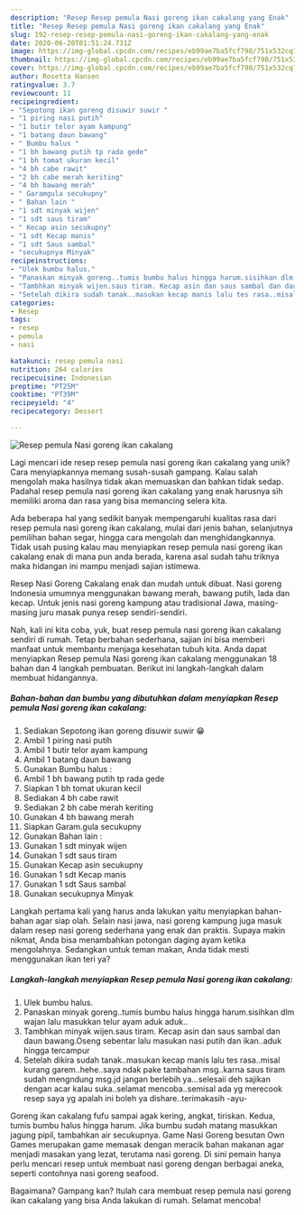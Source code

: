 ```yaml
---
description: "Resep Resep pemula Nasi goreng ikan cakalang yang Enak"
title: "Resep Resep pemula Nasi goreng ikan cakalang yang Enak"
slug: 192-resep-resep-pemula-nasi-goreng-ikan-cakalang-yang-enak
date: 2020-06-20T01:51:24.731Z
image: https://img-global.cpcdn.com/recipes/eb99ae7ba5fcf798/751x532cq70/resep-pemula-nasi-goreng-ikan-cakalang-foto-resep-utama.jpg
thumbnail: https://img-global.cpcdn.com/recipes/eb99ae7ba5fcf798/751x532cq70/resep-pemula-nasi-goreng-ikan-cakalang-foto-resep-utama.jpg
cover: https://img-global.cpcdn.com/recipes/eb99ae7ba5fcf798/751x532cq70/resep-pemula-nasi-goreng-ikan-cakalang-foto-resep-utama.jpg
author: Rosetta Hansen
ratingvalue: 3.7
reviewcount: 11
recipeingredient:
- "Sepotong ikan goreng disuwir suwir "
- "1 piring nasi putih"
- "1 butir telor ayam kampung"
- "1 batang daun bawang"
- " Bumbu halus "
- "1 bh bawang putih tp rada gede"
- "1 bh tomat ukuran kecil"
- "4 bh cabe rawit"
- "2 bh cabe merah keriting"
- "4 bh bawang merah"
- " Garamgula secukupny"
- " Bahan lain "
- "1 sdt minyak wijen"
- "1 sdt saus tiram"
- " Kecap asin secukupny"
- "1 sdt Kecap manis"
- "1 sdt Saus sambal"
- "secukupnya Minyak"
recipeinstructions:
- "Ulek bumbu halus."
- "Panaskan minyak goreng..tumis bumbu halus hingga harum.sisihkan dlm wajan lalu masukkan telur ayam aduk aduk.."
- "Tambhkan minyak wijen.saus tiram. Kecap asin dan saus sambal dan daun bawang.Oseng sebentar lalu masukan nasi putih dan ikan..aduk hingga tercampur"
- "Setelah dikira sudah tanak..masukan kecap manis lalu tes rasa..misal kurang garem..hehe..saya ndak pake tambahan msg..karna saus tiram sudah mengndung msg.jd jangan berlebih ya...selesaii deh sajikan dengan acar kalau suka..selamat mencoba..semisal ada yg merecook resep saya yg apalah ini boleh ya dishare..terimakasih -ayu-"
categories:
- Resep
tags:
- resep
- pemula
- nasi

katakunci: resep pemula nasi 
nutrition: 264 calories
recipecuisine: Indonesian
preptime: "PT25M"
cooktime: "PT39M"
recipeyield: "4"
recipecategory: Dessert

---
```



![Resep pemula Nasi goreng ikan cakalang](https://img-global.cpcdn.com/recipes/eb99ae7ba5fcf798/751x532cq70/resep-pemula-nasi-goreng-ikan-cakalang-foto-resep-utama.jpg)

Lagi mencari ide resep resep pemula nasi goreng ikan cakalang yang unik? Cara menyiapkannya memang susah-susah gampang. Kalau salah mengolah maka hasilnya tidak akan memuaskan dan bahkan tidak sedap. Padahal resep pemula nasi goreng ikan cakalang yang enak harusnya sih memiliki aroma dan rasa yang bisa memancing selera kita.

Ada beberapa hal yang sedikit banyak mempengaruhi kualitas rasa dari resep pemula nasi goreng ikan cakalang, mulai dari jenis bahan, selanjutnya pemilihan bahan segar, hingga cara mengolah dan menghidangkannya. Tidak usah pusing kalau mau menyiapkan resep pemula nasi goreng ikan cakalang enak di mana pun anda berada, karena asal sudah tahu triknya maka hidangan ini mampu menjadi sajian istimewa.

Resep Nasi Goreng Cakalang enak dan mudah untuk dibuat. Nasi goreng Indonesia umumnya menggunakan bawang merah, bawang putih, lada dan kecap. Untuk jenis nasi goreng kampung atau tradisional Jawa, masing-masing juru masak punya resep sendiri-sendiri.


Nah, kali ini kita coba, yuk, buat resep pemula nasi goreng ikan cakalang sendiri di rumah. Tetap berbahan sederhana, sajian ini bisa memberi manfaat untuk membantu menjaga kesehatan tubuh kita. Anda dapat menyiapkan Resep pemula Nasi goreng ikan cakalang menggunakan 18 bahan dan 4 langkah pembuatan. Berikut ini langkah-langkah dalam membuat hidangannya.

<!--inarticleads1-->

##### Bahan-bahan dan bumbu yang dibutuhkan dalam menyiapkan Resep pemula Nasi goreng ikan cakalang:

1. Sediakan Sepotong ikan goreng disuwir suwir 😁
1. Ambil 1 piring nasi putih
1. Ambil 1 butir telor ayam kampung
1. Ambil 1 batang daun bawang
1. Gunakan  Bumbu halus :
1. Ambil 1 bh bawang putih tp rada gede
1. Siapkan 1 bh tomat ukuran kecil
1. Sediakan 4 bh cabe rawit
1. Sediakan 2 bh cabe merah keriting
1. Gunakan 4 bh bawang merah
1. Siapkan  Garam.gula secukupny
1. Gunakan  Bahan lain :
1. Gunakan 1 sdt minyak wijen
1. Gunakan 1 sdt saus tiram
1. Gunakan  Kecap asin secukupny
1. Gunakan 1 sdt Kecap manis
1. Gunakan 1 sdt Saus sambal
1. Gunakan secukupnya Minyak


Langkah pertama kali yang harus anda lakukan yaitu menyiapkan bahan-bahan agar siap olah. Selain nasi jawa, nasi goreng kampung juga masuk dalam resep nasi goreng sederhana yang enak dan praktis. Supaya makin nikmat, Anda bisa menambahkan potongan daging ayam ketika mengolahnya. Sedangkan untuk teman makan, Anda tidak mesti menggunakan ikan teri ya? 

<!--inarticleads2-->

##### Langkah-langkah menyiapkan Resep pemula Nasi goreng ikan cakalang:

1. Ulek bumbu halus.
1. Panaskan minyak goreng..tumis bumbu halus hingga harum.sisihkan dlm wajan lalu masukkan telur ayam aduk aduk..
1. Tambhkan minyak wijen.saus tiram. Kecap asin dan saus sambal dan daun bawang.Oseng sebentar lalu masukan nasi putih dan ikan..aduk hingga tercampur
1. Setelah dikira sudah tanak..masukan kecap manis lalu tes rasa..misal kurang garem..hehe..saya ndak pake tambahan msg..karna saus tiram sudah mengndung msg.jd jangan berlebih ya...selesaii deh sajikan dengan acar kalau suka..selamat mencoba..semisal ada yg merecook resep saya yg apalah ini boleh ya dishare..terimakasih -ayu-


Goreng ikan cakalang fufu sampai agak kering, angkat, tiriskan. Kedua, tumis bumbu halus hingga harum. Jika bumbu sudah matang masukkan jagung pipil, tambahkan air secukupnya. Game Nasi Goreng besutan Own Games merupakan game memasak dengan meracik bahan makanan agar menjadi masakan yang lezat, terutama nasi goreng. Di sini pemain hanya perlu mencari resep untuk membuat nasi goreng dengan berbagai aneka, seperti contohnya nasi goreng seafood. 

Bagaimana? Gampang kan? Itulah cara membuat resep pemula nasi goreng ikan cakalang yang bisa Anda lakukan di rumah. Selamat mencoba!

